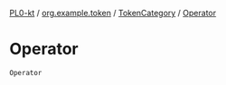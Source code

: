 [PL0-kt](../../index.md) / [org.example.token](../index.md) / [TokenCategory](index.md) / [Operator](./-operator.md)

# Operator

`Operator`